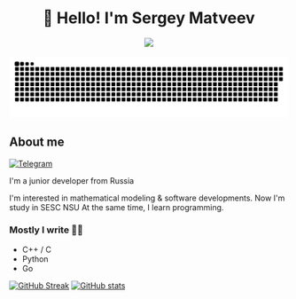 <h1 align="center">👋 Hello! I'm Sergey Matveev </h1>

<div id="header" align="center">
  <img src="https://i.giphy.com/media/v1.Y2lkPTc5MGI3NjExcTZuYTF3N216a3h2cXpkdW1iaWkwZGFoZ2x5bmtoYXdvMGtlcXd5ZCZlcD12MV9pbnRlcm5hbF9naWZfYnlfaWQmY3Q9Zw/sNUWF7fAUP2q4/giphy.gif" width="300"/>
</div>

<p align="center">
 <img width="600" src="assets/github-snake.svg" alt="snake"/>
</p>

## About me
[![Telegram](https://img.shields.io/badge/-Telegram-2CA5E0?style=flat&logo=telegram&logoColor=white)](https://t.me/ms3707)

I'm a junior developer from Russia 

I'm interested in mathematical modeling & software developments. 
Now I'm study in SESC NSU
At the same time, I learn programming.

### Mostly I write ✍🏻
- C++ / C
- Python
- Go

[![GitHub Streak](https://github-readme-streak-stats.herokuapp.com/?user=sm-develpr)](https://git.io/streak-stats)
[![GitHub stats](https://github-readme-stats.vercel.app/api?username=sm-develpr)](https://github.com/anuraghazra/github-readme-stats)
